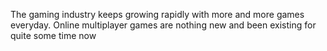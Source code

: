 The gaming industry keeps growing rapidly with more and more games everyday. Online multiplayer games are nothing new and been existing for quite some time now 